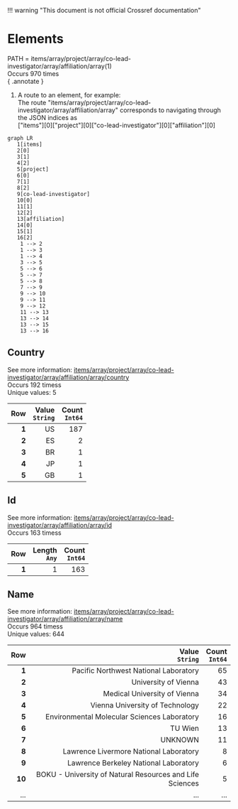 !!! warning "This document is not official Crossref documentation"
# Elements
PATH = items/array/project/array/co-lead-investigator/array/affiliation/array(1)  
Occurs 970 times  
{ .annotate }

1. A route to an element, for example:  
   The route "items/array/project/array/co-lead-investigator/array/affiliation/array" corresponds to navigating through the JSON indices as  
   ["items"][0]["project"][0]["co-lead-investigator"][0]["affiliation"][0]  

```mermaid
graph LR
   1[items]
   2[0]
   3[1]
   4[2]
   5[project]
   6[0]
   7[1]
   8[2]
   9[co-lead-investigator]
   10[0]
   11[1]
   12[2]
   13[affiliation]
   14[0]
   15[1]
   16[2]
    1 --> 2
    1 --> 3
    1 --> 4
    3 --> 5
    5 --> 6
    5 --> 7
    5 --> 8
    7 --> 9
    9 --> 10
    9 --> 11
    9 --> 12
    11 --> 13
    13 --> 14
    13 --> 15
    13 --> 16
```


## Country
See more information: [items/array/project/array/co-lead-investigator/array/affiliation/array/country](country/index.md)  
Occurs 192 timess  
Unique values: 5  

| **Row** | **Value**<br>`String` | **Count**<br>`Int64` |
|--------:|----------------------:|---------------------:|
| **1**   | US                    | 187                  |
| **2**   | ES                    | 2                    |
| **3**   | BR                    | 1                    |
| **4**   | JP                    | 1                    |
| **5**   | GB                    | 1                    |

## Id
See more information: [items/array/project/array/co-lead-investigator/array/affiliation/array/id](id/index.md)  
Occurs 163 timess  

| **Row** | **Length**<br>`Any` | **Count**<br>`Int64` |
|--------:|--------------------:|---------------------:|
| **1**   | 1                   | 163                  |

## Name
See more information: [items/array/project/array/co-lead-investigator/array/affiliation/array/name](name/index.md)  
Occurs 964 timess  
Unique values: 644  

| **Row** | **Value**<br>`String`                                    | **Count**<br>`Int64` |
|--------:|---------------------------------------------------------:|---------------------:|
| **1**   | Pacific Northwest National Laboratory                    | 65                   |
| **2**   | University of Vienna                                     | 43                   |
| **3**   | Medical University of Vienna                             | 34                   |
| **4**   | Vienna University of Technology                          | 22                   |
| **5**   | Environmental Molecular Sciences Laboratory              | 16                   |
| **6**   | TU Wien                                                  | 13                   |
| **7**   | UNKNOWN                                                  | 11                   |
| **8**   | Lawrence Livermore National Laboratory                   | 8                    |
| **9**   | Lawrence Berkeley National Laboratory                    | 6                    |
| **10**  | BOKU - University of Natural Resources and Life Sciences | 5                    |
| ... | ... | ... |

